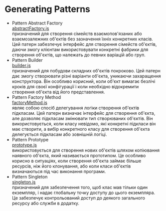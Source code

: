 # Generating Patterns

* Pattern Abstract Factory
  <br>
  [abstractFactory.js](./abstractFactory.js)
  <br>
  призначений для створення сімейств взаємопов'язаних або взаємозалежних об'єктів без зазначення їхніх конкретних класів. Цей патерн забезпечує інтерфейс для створення сімейств об'єктів, даючи змогу клієнтам використовувати конкретні фабрики для створення об'єктів, що належать до певних варіацій або груп.
* Pattern Builder
  <br>
  [builder.js](./builder.js)
  <br>
  призначений для побудови складних об'єктів покроково. Цей патерн дає змогу створювати різні варіанти об'єкта, уникаючи захаращення конструктора. Він особливо корисний, коли об'єкт вимагає безлічі кроків для своєї конфігурації і коли необхідно відокремити створення об'єкта від його представлення.
* Pattern Factory Method
  <br>
  [factoryMethod.js](./factoryMethod.js)
  <br>
  являє собою спосіб делегування логіки створення об'єктів підкласам. Цей патерн визначає інтерфейс для створення об'єкта, але дозволяє підкласам змінювати тип створюваних об'єктів. Він використовується, коли класу невідомо, які конкретні підкласи він має створити, а вибір конкретного класу для створення об'єкта делегується підкласам або зовнішній логіці.
* Pattern Prototype
  <br>
  [prototype.js](./prototype.js)
  <br>
  використовується для створення нових об'єктів шляхом копіювання наявного об'єкта, який називається прототипом. Це особливо корисно в ситуаціях, коли створення об'єкта займає більше ресурсів, ніж його клонування, або коли класи об'єктів визначаються під час виконання програми.
* Pattern Singleton
  <br>
  [singleton.js](./singleton.js)
  <br>
  призначений для забезпечення того, щоб клас мав тільки один екземпляр, і надає глобальну точку доступу до цього екземпляра. Це забезпечує контрольований доступ до деякого загального ресурсу або служби в додатку.
